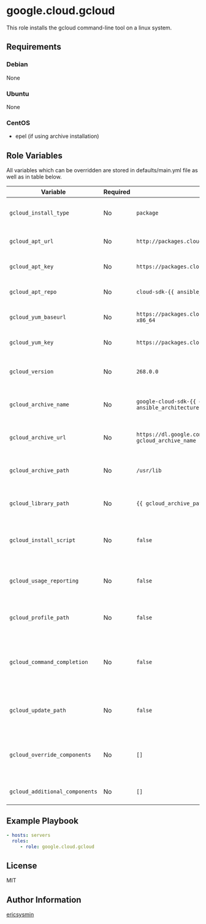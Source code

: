 # google.cloud.gcloud

This role installs the gcloud command-line tool on a linux system.

## Requirements

### Debian

None

### Ubuntu

None

### CentOS

-   epel (if using archive installation)

## Role Variables

All variables which can be overridden are stored in defaults/main.yml file as well as in table below.

| Variable                       | Required | Default                                                                                | Comments                                                   |
| ------------------------------ | -------- | -------------------------------------------------------------------------------------- | ---------------------------------------------------------- |
| `gcloud_install_type`          | No       | `package`                                                                              | Type of install `package` or `archive`                     |
| `gcloud_apt_url`               | No       | `http://packages.cloud.google.com/apt`                                                 | URL of the APT Repository                                  |
| `gcloud_apt_key`               | No       | `https://packages.cloud.google.com/apt/doc/apt-key.gpg`                                | GPG Key for the APT Repository                             |
| `gcloud_apt_repo`              | No       | `cloud-sdk-{{ ansible_distribution_release }}`                                         | Name of the APT Repository                                 |
| `gcloud_yum_baseurl`           | No       | `https://packages.cloud.google.com/yum/repos/cloud-sdk-el7-x86_64`                     | URL of the YUM Repository                                  |
| `gcloud_yum_key`               | No       | `https://packages.cloud.google.com/yum/doc/yum-key.gpg`                                | GPG Key for the YUM Repository                             |
| `gcloud_version`               | No       | `268.0.0`                                                                              | Version of google-cloud-sdk to install                     |
| `gcloud_archive_name`          | No       | `google-cloud-sdk-{{ gcloud_version }}-linux-{{ ansible_architecture }}.tar.gz`        | Full length name of gcloud archive                         |
| `gcloud_archive_url`           | No       | `https://dl.google.com/dl/cloudsdk/channels/rapid/downloads/{{ gcloud_archive_name }}` | URL to download the gcloud archive                         |
| `gcloud_archive_path`          | No       | `/usr/lib`                                                                             | Where should we unpack the archive                         |
| `gcloud_library_path`          | No       | `{{ gcloud_archive_path }}/google-cloud-sdk`                                           | Path of the library after archive unpack                   |
| `gcloud_install_script`        | No       | `false`                                                                                | Boolean: Execute install.sh from archive                   |
| `gcloud_usage_reporting`       | No       | `false`                                                                                | Boolean: Disable anonymous usage reporting.                |
| `gcloud_profile_path`          | No       | `false`                                                                                | Profile to update with PATH and completion.                |
| `gcloud_command_completion`    | No       | `false`                                                                                | Boolean: Add a line for command completion in the profile  |
| `gcloud_update_path`           | No       | `false`                                                                                | Boolean: Add a line for path updating in the profile       |
| `gcloud_override_components`   | No       | `[]`                                                                                   | Override the components that would be installed by default |
| `gcloud_additional_components` | No       | `[]`                                                                                   | Additional components to installed                         |

## Example Playbook

```yaml
- hosts: servers
  roles:
     - role: google.cloud.gcloud
```

## License

MIT

## Author Information

[ericsysmin](https://ericsysmin.com)
